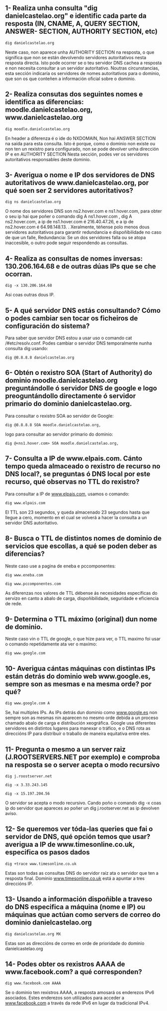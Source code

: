 
<h2>1- Realiza unha consulta "dig danielcastelao.org" e identific cada parte da resposta (IN, CNAME, A, QUERY SECTION, ANSWER- SECTION, AUTHORITY SECTION, etc)</h2>

    dig danielcastelao.org
    
Neste caso, non aparece unha AUTHORITY SECTION na resposta, o que significa que non se están devolvendo servidores autoritativos nesta resposta directa. Isto pode ocorrer se o teu servidor DNS cachea a resposta e non necesita consultar a un servidor autoritativo.
Noutras circunstancias, esta sección indicaría os servidores de nomes autoritativos para o dominio, que son os que conteñen a información oficial sobre o dominio.


<h2>2- Realiza consutas dos seguintes nomes e identifica as diferencias: moodle.danielcastelao.org, www.danielcastelao.org</h2> 
    
    dig moodle.danielcastelao.org
    
En header a diferenza é o ide do NXDOMAIN, Non hai ANSWER SECTION na saída para esta consulta. Isto é porque, como o dominio non existe ou non ten un rexistro para configurado, non se pode devolver unha dirección IP e en AUTHORITY SECTION Nesta sección, podes ver os servidores autoritativos responsables deste dominio.

<h2>3- Averigua o nome e IP dos servidores de DNS autoritativos de www.danielcastelao.org, por qué soen ser 2 servidores autoritativos?</h2>

    dig ns danielcastelao.org
    
O nome dos servidores DNS son ns2.hover.com e ns1.hover.com, para obter o seu ip hai que poñer o comando dig A ns1.hover.com , dig A ns2.hover.com, a ip de ns1.hover.com é 216.40.47.26, e a ip de ns2.hover.com  é 64.98.148.13. . Xeralmente, téñense polo menos dous servidores autoritativos para garantir redundancia e dispoñibilidade no caso de que un falle, Redundancia: Se un dos servidores falla ou se atopa inaccesible, o outro pode seguir respondendo as consultas. 

<h2>4- Realiza as consultas de nomes inversas: 130.206.164.68 e de outras dúas IPs que se che ocorran.</h2>

    dig -x 130.206.164.68

Asi coas outras dous IP.

<h2>5- A qué servidor DNS estás consultando? Cómo o podes cambiar sen tocar os ficheiros de configuración do sistema?</h2>

Para saber que servidor DNS estou a usar uso o comando cat /#etc/resolv.conf.
Podes cambiar o servidor DNS temporalmente nunha consulta dig usando: 

    dig @8.8.8.8 danielcastelao.org


<h2>6- Obtén o rexistro SOA (Start of Authority) do dominio  moodle.danielcastelao.org preguntándolle ó servidor DNS de google e logo preoguntándollo directamente ó servidor primario do dominio danielcastelao.org.</h2> 

Para consultar o rexistro SOA ao servidor de Google:

    dig @8.8.8.8 SOA moodle.danielcastelao.org, 

logo para consultar ao servidor primario do dominio: 

    dig @<ns1.hover.com> SOA moodle.danielcastelao.org,

<h2>7- Consulta a IP de www.elpais.com. Cánto tempo queda almaceado o rexistro de recurso no DNS local?, se preguntas ó DNS local por este recurso, qué observas no TTL do rexistro?</h2>

Para consultar a IP de www.elpais.com, usamos o comando: 

    dig www.elpais.com

El TTL son 23 segundos, y queda almacenado 23 segundos hasta que llegue a cero, momento en el cual se volverá a hacer la consulta a un servidor DNS autoritativo.

<h2>8- Busca o TTL de distintos nomes de dominio de servicios que escollas, a qué se poden deber as diferencias?</h2>

Neste caso use a pagina de eneba e pccomponentes:

    dig www.eneba.com
    
    dig www.pccomponentes.com


As diferenzas nos valores de TTL débense ás necesidades específicas do servizo en canto a abalo de carga, dispoñibilidade, seguridade e eficiencia de rede.

<h2>9- Determina o TTL máximo (original) dun nome de dominio.</h2>

Neste caso vin o TTL de google, o que hize para ver, o TTL maximo foi usar o comando repetidamente ata ver o maximo:

    dig www.google.com
   
<h2>10- Averigua cántas máquinas con distintas IPs están detrás do dominio web www.google.es, sempre son as mesmas e na mesma orde? por qué?</h2>

    dig www.google.com A

Se, hai multiples IPs. As IPs detrás dun dominio como www.google.es non sempre son as mesmas nin aparecen no mesmo orde debida a un proceso chamado abalo de carga e distribución xeográfica. Google usa diferentes servidores en distintos lugares para manexar o tráfico, e o DNS rota as direccións IP para distribuír o traballo de maneira equitativa entre eles.

<h2>11- Pregunta o mesmo a un server raiz (J.ROOTSERVERS.NET por exemplo) e comproba na resposta se o server acepta o modo recursivo</h2>

    dig j.roostserver.net
    
    dig -x 3.33.243.145
    
    dig -x 15.197.204.56
    
O servidor se acepta o modo recursivo. Cando poño o comando dig -x coas ip do servidor que apareces ao poñer un dig j.rootserver.net as ip devolven aviso.


<h2>12- Se queremos ver tóda-las queries que fai o servidor de DNS, qué opción temos que usar? averigua a IP de www.timesonline.co.uk, especifica os pasos dados</h2>

    dig +trace www.timesonline.co.uk
    
Estas son todas as consultas DNS do servidor raíz ata o servidor que ten a resposta final. Dominio www.timesonline.co.uk está a apuntar a tres  direccións IP.

<h2>13- Usando a información dispoñible a traveso do DNS especifica a máquina (nome e IP) ou máquinas que actúan como servers de correo do dominio danielcastelao.org</h2>

    dig danielcastelao.org MX
    
Estas son as direccións de correo en orde de prioridade do dominio danielcastelao.org 



<h2>14- Podes obter os rexistros AAAA de www.facebook.com? a qué corresponden?</h2>

    dig www.facebook.com AAAA
    
Se o dominio ten rexistros AAAA, a resposta amosará os enderezos IPv6 asociados. Estes enderezos son utilizados para acceder a www.facebook.com a través da rede IPv6 en lugar da tradicional IPv4.
